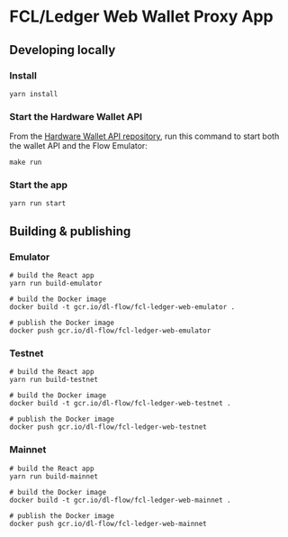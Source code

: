 # FCL/Ledger Web Wallet Proxy App

## Developing locally

### Install

```shell script
yarn install
```

### Start the Hardware Wallet API

From the [Hardware Wallet API repository](https://github.com/onflow/flow-hardware-wallet-api), run this command to start both the wallet API and the Flow Emulator:

```shell script
make run
```

### Start the app

```shell script
yarn run start
```

## Building & publishing

### Emulator

```shell script
# build the React app
yarn run build-emulator

# build the Docker image
docker build -t gcr.io/dl-flow/fcl-ledger-web-emulator .

# publish the Docker image
docker push gcr.io/dl-flow/fcl-ledger-web-emulator
```

### Testnet

```shell script
# build the React app
yarn run build-testnet

# build the Docker image
docker build -t gcr.io/dl-flow/fcl-ledger-web-testnet .

# publish the Docker image
docker push gcr.io/dl-flow/fcl-ledger-web-testnet
```

### Mainnet

```shell script
# build the React app
yarn run build-mainnet

# build the Docker image
docker build -t gcr.io/dl-flow/fcl-ledger-web-mainnet .

# publish the Docker image
docker push gcr.io/dl-flow/fcl-ledger-web-mainnet
```
